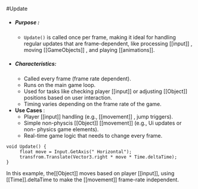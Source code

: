#Update 
- ##### Purpose  :
	- `Update()` is called once per frame, making it ideal for handling regular updates that are frame-dependent, like processing [[input]] , moving [[GameObjects]] , and playing [[animations]].
- ##### Characteristics:
	- Called every frame (frame rate dependent).
	- Runs on the main game loop.
	- Used for tasks like checking player [[input]] or adjusting [[Object]] positions based on user interaction.
	- Timing varies depending on the frame rate of the game.
- <b> Use Cases </b>:
	- Player [[input]] handling (e.g., [[movement]] , jump triggers).
	- Simple non-physcis [[Object]] [[movement]] (e.g., Ui updates or non- physics game elements).
	- Real-time game logic that needs to change every frame.
```Csharp
void Update() {
	 float move = Input.GetAxis(" Horizontal");
	 transfrom.Translate(Vector3.right * move * Time.deltaTime);
}
```
In this example, the[[Object]] moves based on player [[input]], using [[Time]].deltaTime to make the [[movement]] frame-rate independent. 